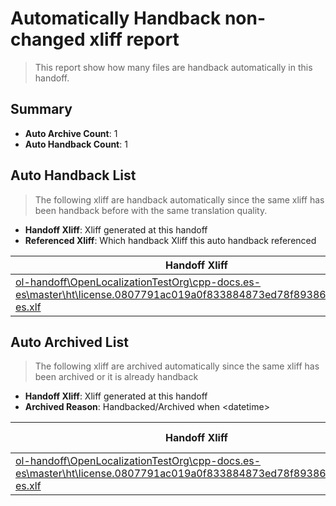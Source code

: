 # Automatically Handback non-changed xliff report
> This report show how many files are handback automatically in this handoff.

## Summary
* **Auto Archive Count**: 1
* **Auto Handback Count**: 1

## Auto Handback List
> The following xliff are handback automatically since the same xliff has been handback before with the same translation quality.

* **Handoff Xliff**: Xliff generated at this handoff
* **Referenced Xliff**: Which handback Xliff this auto handback referenced

| Handoff Xliff | Referenced Xliff | 
| --- | --- | 
| [ol-handoff\OpenLocalizationTestOrg\cpp-docs.es-es\master\ht\license.0807791ac019a0f833884873ed78f89386a91bff.es-es.xlf](https://github.com/OpenLocalizationTestOrg/cpp-docs.handoff/blob/6d7e196922c93eaa00a384136c9590d27f3e4610/ol-handoff/OpenLocalizationTestOrg/cpp-docs.es-es/master/ht/license.0807791ac019a0f833884873ed78f89386a91bff.es-es.xlf) | [ol-handback\OpenLocalizationTestOrg\cpp-docs.es-es\master\ht\license.0807791ac019a0f833884873ed78f89386a91bff.es-es.xlf](https://github.com/OpenLocalizationTestOrg/cpp-docs.handback/blob/489978880662672605d79496821f73f9c660482a/ol-handback/OpenLocalizationTestOrg/cpp-docs.es-es/master/ht/license.0807791ac019a0f833884873ed78f89386a91bff.es-es.xlf) | 

## Auto Archived List
> The following xliff are archived automatically since the same xliff has been archived or it is already handback

* **Handoff Xliff**: Xliff generated at this handoff
* **Archived Reason**: Handbacked/Archived when &lt;datetime&gt;

| Handoff Xliff | Archived Reason | 
| --- | --- | 
| [ol-handoff\OpenLocalizationTestOrg\cpp-docs.es-es\master\ht\license.0807791ac019a0f833884873ed78f89386a91bff.es-es.xlf](https://github.com/OpenLocalizationTestOrg/cpp-docs.handoff/blob/6d7e196922c93eaa00a384136c9590d27f3e4610/ol-handoff/OpenLocalizationTestOrg/cpp-docs.es-es/master/ht/license.0807791ac019a0f833884873ed78f89386a91bff.es-es.xlf) | Handbacked | 

